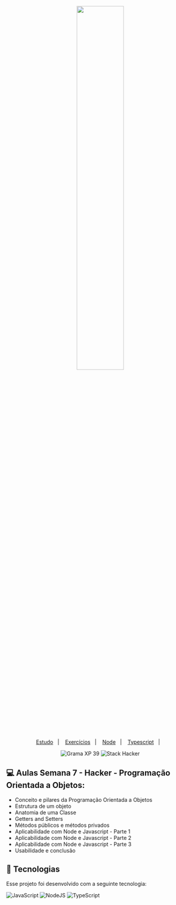 <p align="center">
  <img src="https://github.com/scillapinheiro/gama_academy_desafio-1/blob/main/logo-gama-academy.png" width="50%">
</p>

<p align="center">
  <a href="#-Projeto">Estudo</a>&nbsp;&nbsp;&nbsp;|&nbsp;&nbsp;&nbsp;
  <a href="#-tecnologias">Exercícios</a>&nbsp;&nbsp;&nbsp;|&nbsp;&nbsp;&nbsp;
  <a href="#-executando-o-projeto">Node</a>&nbsp;&nbsp;&nbsp;|&nbsp;&nbsp;&nbsp;
  <a href="#-executando-o-projeto">Typescript</a>&nbsp;&nbsp;&nbsp;|&nbsp;&nbsp;&nbsp;
</p>

<p align="center">
  <img alt="Grama XP 39" src="https://img.shields.io/static/v1?label=xp&message=39&color=success&labelColor=grey">
  
  <img alt="Stack Hacker" src="https://img.shields.io/static/v1?label=stack&message=hacker&color=success&labelColor=grey">
  
</p>

## :computer: Aulas Semana 7 - Hacker - Programação Orientada a Objetos:

- Conceito e pilares da Programação Orientada a Objetos
- Estrutura de um objeto
- Anatomia de uma Classe
- Getters and Setters
- Métodos públicos e métodos privados
- Aplicabilidade com Node e Javascript - Parte 1
- Aplicabilidade com Node e Javascript - Parte 2
- Aplicabilidade com Node e Javascript - Parte 3
- Usabilidade e conclusão

## :rocket: Tecnologias

Esse projeto foi desenvolvido com a seguinte tecnologia:

![JavaScript](https://img.shields.io/badge/javascript-%23323330.svg?style=for-the-badge&logo=javascript&logoColor=%23F7DF1E)
![NodeJS](https://img.shields.io/badge/node.js-6DA55F?style=for-the-badge&logo=node.js&logoColor=white)
![TypeScript](https://img.shields.io/badge/typescript-%23007ACC.svg?style=for-the-badge&logo=typescript&logoColor=white)



